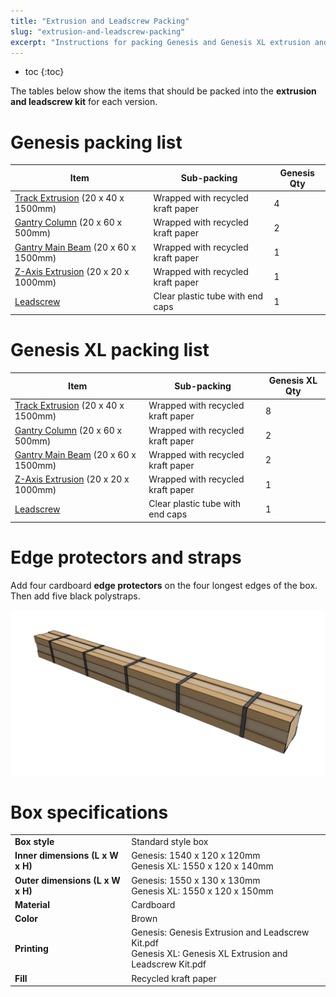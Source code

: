 ```yaml
---
title: "Extrusion and Leadscrew Packing"
slug: "extrusion-and-leadscrew-packing"
excerpt: "Instructions for packing Genesis and Genesis XL extrusion and leadscrew kits"
---
```


* toc
{:toc}

The tables below show the items that should be packed into the **extrusion and leadscrew kit** for each version.

# Genesis packing list

|Item                          |Sub-packing                   |Genesis Qty                   |
|------------------------------|------------------------------|------------------------------|
|[Track Extrusion](../bom/extrusions.md#track-extrusion) (20 x 40 x 1500mm)|Wrapped with recycled kraft paper|4
|[Gantry Column](../bom/extrusions.md#gantry-column) (20 x 60 x 500mm)|Wrapped with recycled kraft paper|2
|[Gantry Main Beam](../bom/extrusions.md#gantry-main-beam) (20 x 60 x 1500mm)|Wrapped with recycled kraft paper|1
|[Z-Axis Extrusion](../bom/extrusions.md#z-axis-extrusion) (20 x 20 x 1000mm)|Wrapped with recycled kraft paper|1
|[Leadscrew](../bom/drivetrain.md#leadscrew)|Clear plastic tube with end caps|1

# Genesis XL packing list

|Item                          |Sub-packing                   |Genesis XL Qty                |
|------------------------------|------------------------------|------------------------------|
|[Track Extrusion](../bom/extrusions.md#track-extrusion) (20 x 40 x 1500mm)|Wrapped with recycled kraft paper|8
|[Gantry Column](../bom/extrusions.md#gantry-column) (20 x 60 x 500mm)|Wrapped with recycled kraft paper|2
|[Gantry Main Beam](../bom/extrusions.md#gantry-main-beam) (20 x 60 x 1500mm)|Wrapped with recycled kraft paper|2
|[Z-Axis Extrusion](../bom/extrusions.md#z-axis-extrusion) (20 x 20 x 1000mm)|Wrapped with recycled kraft paper|1
|[Leadscrew](../bom/drivetrain.md#leadscrew)|Clear plastic tube with end caps|1

# Edge protectors and straps
Add four cardboard **edge protectors** on the four longest edges of the box. Then add five black polystraps.

![Screen Shot 2020-06-08 at 2.49.07 PM.png](Screen_Shot_2020-06-08_at_2.49.07_PM.png)

# Box specifications

|                              |                              |
|------------------------------|------------------------------|
|**Box style**                 |Standard style box
|**Inner dimensions (L x W x H)**|Genesis: 1540 x 120 x 120mm<br>Genesis XL: 1550 x 120 x 140mm
|**Outer dimensions (L x W x H)**|Genesis: 1550 x 130 x 130mm<br>Genesis XL: 1550 x 120 x 150mm
|**Material**                  |Cardboard
|**Color**                     |Brown
|**Printing**                  |Genesis: Genesis Extrusion and Leadscrew Kit.pdf<br>Genesis XL: Genesis XL Extrusion and Leadscrew Kit.pdf
|**Fill**                      |Recycled kraft paper

